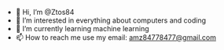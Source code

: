 - 👋 Hi, I’m @Ztos84
- 👀 I’m interested in everything about computers and coding
- 🌱 I’m currently learning machine learning
- 📫 How to reach me use my email: amz84778477@gmail.com

<!---
Ztos84/Ztos84 is a ✨ special ✨ repository because its `README.md` (this file) appears on your GitHub profile.
You can click the Preview link to take a look at your changes.
--->
